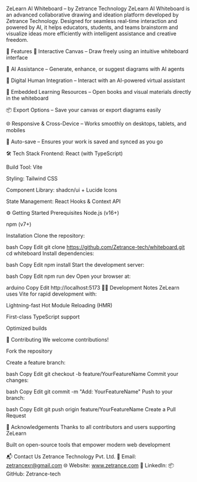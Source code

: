 ZeLearn AI Whiteboard – by Zetrance Technology
ZeLearn AI Whiteboard is an advanced collaborative drawing and ideation platform developed by Zetrance Technology. Designed for seamless real-time interaction and powered by AI, it helps educators, students, and teams brainstorm and visualize ideas more efficiently with intelligent assistance and creative freedom.

🚀 Features
🎨 Interactive Canvas – Draw freely using an intuitive whiteboard interface

🤖 AI Assistance – Generate, enhance, or suggest diagrams with AI agents

🧠 Digital Human Integration – Interact with an AI-powered virtual assistant

📘 Embedded Learning Resources – Open books and visual materials directly in the whiteboard

📦 Export Options – Save your canvas or export diagrams easily

🌐 Responsive & Cross-Device – Works smoothly on desktops, tablets, and mobiles

💾 Auto-save – Ensures your work is saved and synced as you go

🛠 Tech Stack
Frontend: React (with TypeScript)

Build Tool: Vite

Styling: Tailwind CSS

Component Library: shadcn/ui + Lucide Icons

State Management: React Hooks & Context API

⚙️ Getting Started
Prerequisites
Node.js (v16+)

npm (v7+)

Installation
Clone the repository:

bash
Copy
Edit
git clone https://github.com/Zetrance-tech/whiteboard.git
cd whiteboard
Install dependencies:

bash
Copy
Edit
npm install
Start the development server:

bash
Copy
Edit
npm run dev
Open your browser at:

arduino
Copy
Edit
http://localhost:5173
👩‍💻 Development Notes
ZeLearn uses Vite for rapid development with:

Lightning-fast Hot Module Reloading (HMR)

First-class TypeScript support

Optimized builds

🧩 Contributing
We welcome contributions!

Fork the repository

Create a feature branch:

bash
Copy
Edit
git checkout -b feature/YourFeatureName
Commit your changes:

bash
Copy
Edit
git commit -m "Add: YourFeatureName"
Push to your branch:

bash
Copy
Edit
git push origin feature/YourFeatureName
Create a Pull Request

🙌 Acknowledgements
Thanks to all contributors and users supporting ZeLearn

Built on open-source tools that empower modern web development

📬 Contact Us
Zetrance Technology Pvt. Ltd.
📧 Email: zetrancexr@gmail.com
🌐 Website: www.zetrance.com
📍 LinkedIn: 
📦 GitHub: Zetrance-tech

